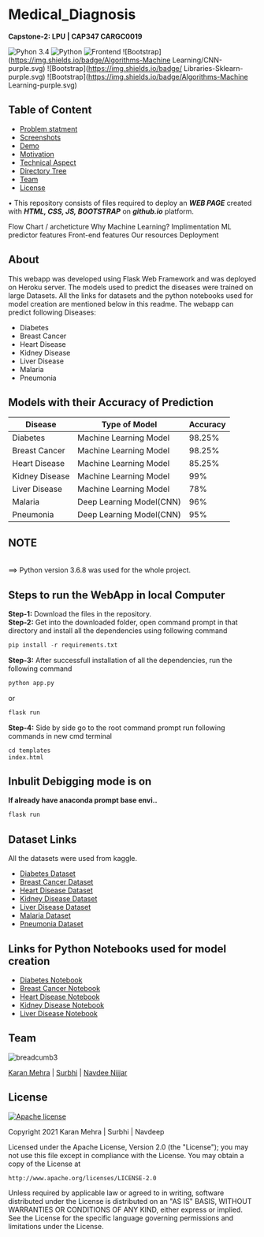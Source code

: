 # Medical_Diagnosis

__Capstone-2: LPU | CAP347 CARGC0019__


![Pyhon 3.4](https://img.shields.io/badge/ide-Jupyter_notebook-blue.svg) ![Python](https://img.shields.io/badge/Language-Python-brightgreen.svg)  ![Frontend](https://img.shields.io/badge/Frontend-Bootstrap-purple.svg)   ![Bootstrap](https://img.shields.io/badge/Algorithms-Machine Learning/CNN-purple.svg)   ![Bootstrap](https://img.shields.io/badge/ Libraries-Sklearn-purple.svg)   ![Bootstrap](https://img.shields.io/badge/Algorithms-Machine Learning-purple.svg)  

## Table of Content
  * [Problem statment](#Problem-statment)
  * [Screenshots](#screenshots)
  * [Demo](#demo)
  * [Motivation](#motivation)
  * [Technical Aspect](#technical-aspect)
  * [Directory Tree](#directory-tree)
  * [Team](#team)
  * [License](#license)
  

  • This repository consists of files required to deploy an ___WEB PAGE___ created with ___HTML, CSS, JS, BOOTSTRAP___ on ___github.io___ platform.
  

Flow Chart / archeticture
Why Machine Learning?
Implimentation
ML predictor features
Front-end features
Our resources
Deployment



## About
This webapp was developed using Flask Web Framework and was deployed on Heroku server. The models used to predict the diseases were trained on large Datasets. All the links for datasets and the python notebooks used for model creation are mentioned below in this readme. The webapp can predict following Diseases:
* Diabetes
* Breast Cancer
* Heart Disease
* Kidney Disease
* Liver Disease
* Malaria
* Pneumonia

## Models with their Accuracy of Prediction
Disease | Type of Model | Accuracy
--- | --- | ---
Diabetes | Machine Learning Model | 98.25%
Breast Cancer | Machine Learning Model | 98.25%
Heart Disease | Machine Learning Model | 85.25%
Kidney Disease | Machine Learning Model | 99%
Liver Disease | Machine Learning Model | 78%
Malaria | Deep Learning Model(CNN) | 96%
Pneumonia | Deep Learning Model(CNN) | 95%

## NOTE
<br>
==> Python version 3.6.8 was used for the whole project.<br>

## Steps to run the WebApp in local Computer
**Step-1:** Download the files in the repository.<br>
**Step-2:** Get into the downloaded folder, open command prompt in that directory and install all the dependencies using following command<br>
```python
pip install -r requirements.txt
```
**Step-3:** After successfull installation of all the dependencies, run the following command<br>
```python
python app.py
```

or

```python
flask run
```
**Step-4:** Side by side go to the root command prompt run following commands in new cmd terminal<br> 
```
cd templates
index.html
```

Inbulit Debigging mode is on
----------------------
**If already have anaconda prompt base envi..**
```python
flask run
```

## 
## Dataset Links
All the datasets were used from kaggle.
* [Diabetes Dataset](https://www.kaggle.com/uciml/pima-indians-diabetes-database)
* [Breast Cancer Dataset](https://www.kaggle.com/uciml/breast-cancer-wisconsin-data)
* [Heart Disease Dataset](https://www.kaggle.com/ronitf/heart-disease-uci)
* [Kidney Disease Dataset](https://www.kaggle.com/mansoordaku/ckdisease)
* [Liver Disease Dataset](https://www.kaggle.com/uciml/indian-liver-patient-records)
* [Malaria Dataset](https://www.kaggle.com/iarunava/cell-images-for-detecting-malaria)
* [Pneumonia Dataset](https://www.kaggle.com/paultimothymooney/chest-xray-pneumonia)

## Links for Python Notebooks used for model creation
* [Diabetes Notebook](https://github.com/venugopalkadamba/Multi_Disease_Predictor/blob/master/Python%20Notebooks/Diabetes_Prediction.ipynb)
* [Breast Cancer Notebook](https://github.com/venugopalkadamba/Multi_Disease_Predictor/blob/master/Python%20Notebooks/Cancer_Prediction.ipynb)
* [Heart Disease Notebook](https://github.com/venugopalkadamba/Multi_Disease_Predictor/blob/master/Python%20Notebooks/Heart_Disease_Prediction.ipynb)
* [Kidney Disease Notebook](https://github.com/venugopalkadamba/Multi_Disease_Predictor/blob/master/Python%20Notebooks/Kidney_Disease_Prediction.ipynb)
* [Liver Disease Notebook](https://github.com/venugopalkadamba/Multi_Disease_Predictor/blob/master/Python%20Notebooks/Liver_Disease_Prediction.ipynb)




## Team
![breadcumb3](https://user-images.githubusercontent.com/62024355/120712448-44bdb800-c4de-11eb-9d67-edce4e8ef9b7.jpg)


[Karan Mehra](https://karanmehra7107.github.io/My-Portfolio/index.html) | [Surbhi](https://github.com/Surbhisingh014) | [Navdee Nijjar](https://karanmehra7107.github.io/My-Portfolio/index.html)


## License
[![Apache license](https://img.shields.io/badge/license-apache-blue?style=for-the-badge&logo=appveyor)](http://www.apache.org/licenses/LICENSE-2.0e)

Copyright 2021 Karan Mehra | Surbhi | Navdeep

Licensed under the Apache License, Version 2.0 (the "License");
you may not use this file except in compliance with the License.
You may obtain a copy of the License at

    http://www.apache.org/licenses/LICENSE-2.0

Unless required by applicable law or agreed to in writing, software
distributed under the License is distributed on an "AS IS" BASIS,
WITHOUT WARRANTIES OR CONDITIONS OF ANY KIND, either express or implied.
See the License for the specific language governing permissions and
limitations under the License.
